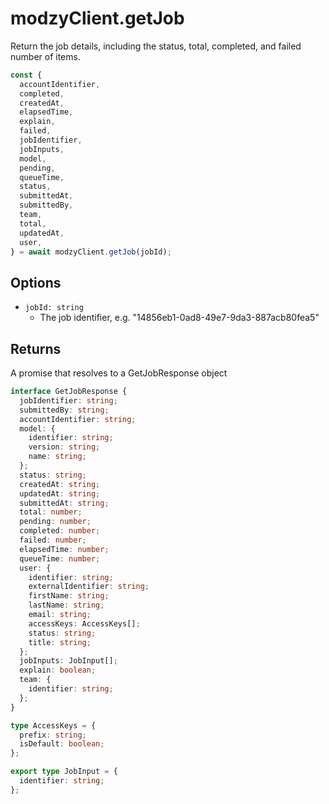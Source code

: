 # modzyClient.getJob

Return the job details, including the status, total, completed, and failed number of items.

```javascript
const {
  accountIdentifier,
  completed,
  createdAt,
  elapsedTime,
  explain,
  failed,
  jobIdentifier,
  jobInputs,
  model,
  pending,
  queueTime,
  status,
  submittedAt,
  submittedBy,
  team,
  total,
  updatedAt,
  user,
} = await modzyClient.getJob(jobId);
```

## Options

- `jobId: string`
  - The job identifier, e.g. "14856eb1-0ad8-49e7-9da3-887acb80fea5"

## Returns

A promise that resolves to a GetJobResponse object

```typescript
interface GetJobResponse {
  jobIdentifier: string;
  submittedBy: string;
  accountIdentifier: string;
  model: {
    identifier: string;
    version: string;
    name: string;
  };
  status: string;
  createdAt: string;
  updatedAt: string;
  submittedAt: string;
  total: number;
  pending: number;
  completed: number;
  failed: number;
  elapsedTime: number;
  queueTime: number;
  user: {
    identifier: string;
    externalIdentifier: string;
    firstName: string;
    lastName: string;
    email: string;
    accessKeys: AccessKeys[];
    status: string;
    title: string;
  };
  jobInputs: JobInput[];
  explain: boolean;
  team: {
    identifier: string;
  };
}

type AccessKeys = {
  prefix: string;
  isDefault: boolean;
};

export type JobInput = {
  identifier: string;
};
```
